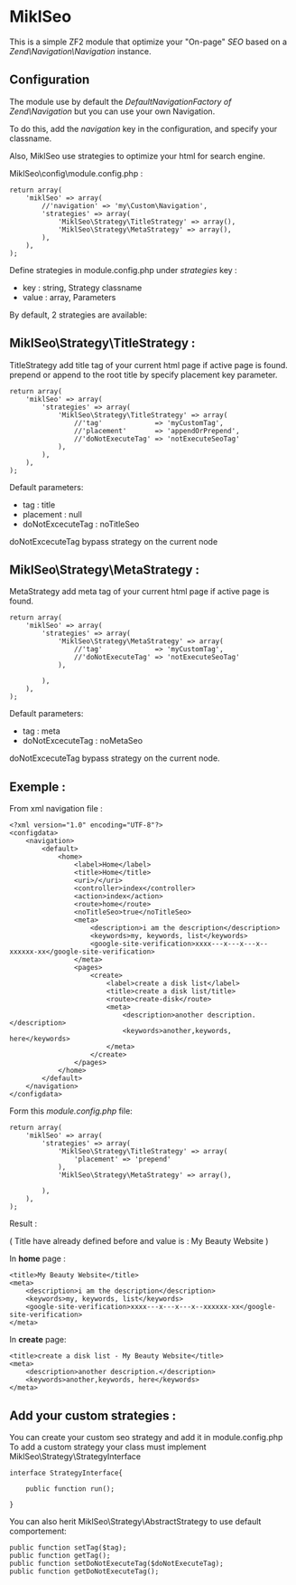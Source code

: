 MiklSeo
==============

This is a simple ZF2 module that optimize your "On-page" *SEO* based on a *Zend\Navigation\Navigation* instance.

Configuration
------------

The module use by default the *DefaultNavigationFactory of Zend\Navigation* but you can use your own Navigation.

To do this, add the *navigation* key in the configuration, and specify your classname. 

Also, MiklSeo use strategies to optimize your html for search engine.

MiklSeo\config\module.config.php :

    return array(
        'miklSeo' => array(	 		
			//'navigation' => 'my\Custom\Navigation',
        	'strategies' => array(
        		'MiklSeo\Strategy\TitleStrategy' => array(),
    	    	'MiklSeo\Strategy\MetaStrategy' => array(), 	
        	),
        ),
    );

Define strategies in module.config.php under *strategies* key :

- key : string, Strategy classname
- value : array, Parameters 

By default, 2 strategies are available:


MiklSeo\Strategy\TitleStrategy :
----------

TitleStrategy add title tag of your current html page if active page is found.
prepend or append to the root title by specify placement key parameter.

    return array(
    	'miklSeo' => array(	 		
    		'strategies' => array(	
    			'MiklSeo\Strategy\TitleStrategy' => array(
    				//'tag'             => 'myCustomTag',
					//'placement'       => 'appendOrPrepend',
					//'doNotExecuteTag' => 'notExecuteSeoTag'
    			),
    		),
    	),
	);

Default parameters:

- tag : title
- placement : null
- doNotExcecuteTag : noTitleSeo

doNotExcecuteTag bypass strategy on the current node

MiklSeo\Strategy\MetaStrategy :
----------

MetaStrategy add meta tag of your current html page if active page is found.

	return array(
	    'miklSeo' => array(	 		
	    	'strategies' => array(
		    	'MiklSeo\Strategy\MetaStrategy' => array(
		    		//'tag'             => 'myCustomTag',
					//'doNotExecuteTag' => 'notExecuteSeoTag'			
		    	),
		    	
	    	),
	    ),
	);
	
Default parameters:

- tag : meta
- doNotExcecuteTag : noMetaSeo	

doNotExcecuteTag bypass strategy on the current node.

## Exemple : ##

From xml navigation file :

	<?xml version="1.0" encoding="UTF-8"?>
	<configdata>
	    <navigation>
	        <default>
	        	<home>
	            	<label>Home</label>
	            	<title>Home</title>
	            	<uri>/</uri>
	            	<controller>index</controller>
	            	<action>index</action>  
	            	<route>home</route>
	           	 	<noTitleSeo>true</noTitleSeo>
	           	 	<meta>
	            		<description>i am the description</description>
	            		<keywords>my, keywords, list</keywords>
						<google-site-verification>xxxx---x---x---x--xxxxxx-xx</google-site-verification>
					</meta>
					<pages>
						<create>                
	                      	<label>create a disk list</label>
	                      	<title>create a disk list/title>
	                      	<route>create-disk</route>
	                      	<meta>
	                      		<description>another description.</description>
	                      		<keywords>another,keywords, here</keywords>                
	                	  	</meta>
	     				</create>
					</pages>
				</home>
	        </default>           
	    </navigation>   
	</configdata>

Form this *module.config.php* file:

	return array(
	    'miklSeo' => array(	 		
	    	'strategies' => array(
	    		'MiklSeo\Strategy\TitleStrategy' => array(
					'placement' => 'prepend'
				),
		    	'MiklSeo\Strategy\MetaStrategy' => array(),
		    	
	    	),
	    ),
	);

Result :

( Title have already defined before and value is : My Beauty Website )

In **home** page :

	<title>My Beauty Website</title>
	<meta>
		<description>i am the description</description>
	    <keywords>my, keywords, list</keywords>
		<google-site-verification>xxxx---x---x---x--xxxxxx-xx</google-site-verification>
	</meta>

In **create** page:

	<title>create a disk list - My Beauty Website</title>
	<meta>
		<description>another description.</description>
	    <keywords>another,keywords, here</keywords>
	</meta>


## Add your custom strategies : ##

You can create your custom seo strategy and add it in module.config.php
To add a custom strategy your class must implement MiklSeo\Strategy\StrategyInterface

	interface StrategyInterface{

		public function run();
		
	}

You can also herit MiklSeo\Strategy\AbstractStrategy to use default comportement: 

	public function setTag($tag);
	public function getTag();	
	public function setDoNotExecuteTag($doNotExecuteTag);
	public function getDoNotExecuteTag();
	